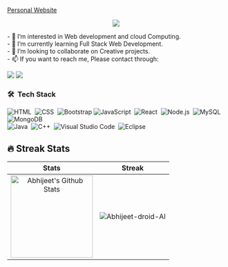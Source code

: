 [Personal Website](https://www.abhijeetdass.engineer)
<p align="center">
  <img src="https://capsule-render.vercel.app/api?text=Hey!%20Thats%20me%20Abhijeet%20&animation=fadeIn&type=waving&color=gradient&height=160&section=header"/>
</p>
- 👀 I’m interested in Web development and cloud Computing.
<br>
- 🌱 I’m currently learning Full Stack Web Development.
<br>
- 💞️ I’m looking to collaborate on Creative projects.
<br>
- 📫 If you want to reach me, Please contact through:
<p align="center">

  <a href="https://linkedin.com/in/abhijeet-dass2002"><img src="https://img.shields.io/badge/linkedin-0077B5.svg?style=for-the-badge&logo=linkedin&logoColor=white"/></a>
  <a href="https://twitter.com/ABHIJEETDASS4"><img src="https://img.shields.io/badge/twitter-1DA1F2.svg?style=for-the-badge&logo=twitter&logoColor=white"/></a>
  ### 🛠 &nbsp;Tech Stack

![HTML](https://img.shields.io/badge/-HTML-05122A?style=flat&logo=HTML5)&nbsp;
![CSS](https://img.shields.io/badge/-CSS-05122A?style=flat&logo=CSS3&logoColor=1572B6)&nbsp;
![Bootstrap](https://img.shields.io/badge/-Bootstrap-05122A?style=flat&logo=bootstrap&logoColor=563D7C)
![JavaScript](https://img.shields.io/badge/-JavaScript-05122A?style=flat&logo=javascript)&nbsp;
![React](https://img.shields.io/badge/-React-05122A?style=flat&logo=react)&nbsp;
![Node.js](https://img.shields.io/badge/-Node.js-05122A?style=flat&logo=node.js)&nbsp;
![MySQL](https://img.shields.io/badge/-MySQL-05122A?style=flat&logo=MySQL)&nbsp;
![MongoDB](https://img.shields.io/badge/MongoDB-%234ea94b.svg?style=for-the-badge&logo=mongodb&logoColor=white)&nbsp;
<br />
![Java](https://img.shields.io/badge/-Java-05122A?style=flat&logo=Java&logoColor=FFA518)&nbsp;
![C++](https://img.shields.io/badge/C++-Solutions-blue.svg?style=flat&logo=c++)&nbsp;
![Visual Studio Code](https://img.shields.io/badge/-Visual%20Studio%20Code-05122A?style=flat&logo=visual-studio-code&logoColor=007ACC)&nbsp;
![Eclipse](https://img.shields.io/badge/-Eclipse-05122A?style=flat&logo=eclipse-ide&logoColor=2C2255)&nbsp;  

  ## 🔥 Streak Stats

| Stats    | Streak    |
| :---: | :---: |
|<a href="https://github.com/Abhijeet-droid-AI"><img alt="Abhijeet's Github Stats" src="https://github-readme-stats.vercel.app/api?username=Abhijeet-droid-AI&show_icons=true&count_private=true&title_color=f69673&icon_color=1b93c9&show_owner=true" height="190px"/></a>|<img src="https://github-readme-streak-stats.herokuapp.com/?user=Abhijeet-droid-AI&title_color=f69673&icon_color=1b93c9&show_owner=true" alt="Abhijeet-droid-AI"/>|

<!---
Abhijeet-droid-AI/Abhijeet-droid-AI is a ✨ special ✨ repository because its `README.md` (this file) appears on your GitHub profile.
You can click the Preview link to take a look at your changes.
--->
